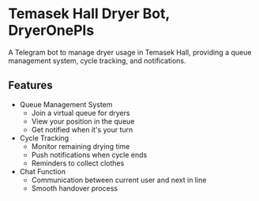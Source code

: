 # Temasek Hall Dryer Bot, DryerOnePls

A Telegram bot to manage dryer usage in Temasek Hall, providing a queue management system, cycle tracking, and notifications.

## Features

- Queue Management System
  - Join a virtual queue for dryers
  - View your position in the queue
  - Get notified when it's your turn
- Cycle Tracking
  - Monitor remaining drying time
  - Push notifications when cycle ends
  - Reminders to collect clothes
- Chat Function
  - Communication between current user and next in line
  - Smooth handover process
